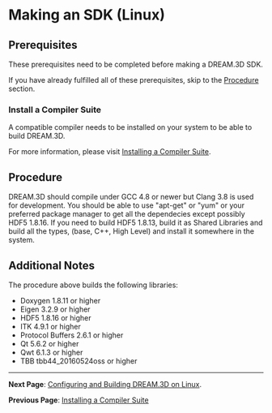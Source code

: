Making an SDK (Linux)
===============

<a name="prerequisites">

## Prerequisites ##

</a>

These prerequisites need to be completed before making a DREAM.3D SDK.

If you have already fulfilled all of these prerequisites, skip to the [Procedure](#procedure) section.

<a name="compiler_suite">

### Install a Compiler Suite ###

</a>

A compatible compiler needs to be installed on your system to be able to build DREAM.3D.

For more information, please visit [Installing a Compiler Suite](http://dream3d.bluequartz.net/binaries/Help/DREAM3D/compiler_suite.html).

## Procedure ##

DREAM.3D should compile under GCC 4.8 or newer but Clang 3.8 is used for development.
You should be able to use "apt-get" or "yum" or your preferred package manager to get all the dependecies except possibly HDF5 1.8.16. If you need to build HDF5 1.8.13, build it as Shared Libraries and build all the types, (base, C++, High Level) and install it somewhere in the system.

## Additional Notes ##
The procedure above builds the following libraries:

+ Doxygen 1.8.11 or higher
+ Eigen 3.2.9 or higher
+ HDF5 1.8.16 or higher
+ ITK 4.9.1 or higher
+ Protocol Buffers 2.6.1 or higher
+ Qt 5.6.2 or higher
+ Qwt 6.1.3 or higher
+ TBB tbb44_20160524oss or higher

---
**Next Page**: [Configuring and Building DREAM.3D on Linux](http://dream3d.bluequartz.net/binaries/Help/DREAM3D/linux_configure_and_build_dream3d.html).

**Previous Page**: [Installing a Compiler Suite](http://dream3d.bluequartz.net/binaries/Help/DREAM3D/compiler_suite.html)